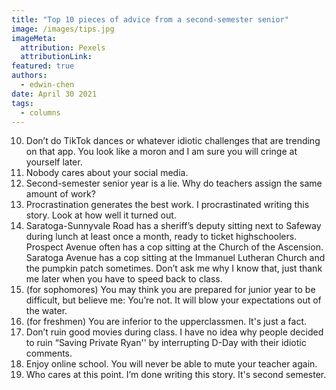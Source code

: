 ```yaml
---
title: "Top 10 pieces of advice from a second-semester senior"
image: /images/tips.jpg
imageMeta:
  attribution: Pexels
  attributionLink:
featured: true
authors:
  - edwin-chen
date: April 30 2021
tags:
  - columns
---
```

10. Don’t do TikTok dances or whatever idiotic challenges that are trending on that app. You look like a moron and I am sure you will cringe at yourself later. 
9. Nobody cares about your social media. 
8. Second-semester senior year is a lie. Why do teachers assign the same amount of work?
7. Procrastination generates the best work. I procrastinated writing this story. Look at how well it turned out. 
6. Saratoga-Sunnyvale Road has a sheriff’s deputy sitting next to Safeway during lunch at least once a month, ready to ticket highschoolers. Prospect Avenue often has a cop sitting at the Church of the Ascension. Saratoga Avenue has a cop sitting at the Immanuel Lutheran Church and the pumpkin patch sometimes. Don’t ask me why I know that, just thank me later when you have to speed back to class. 
5. (for sophomores) You may think you are prepared for junior year to be difficult, but believe me: You’re not. It will blow your expectations out of the water.
4. (for freshmen) You are inferior to the upperclassmen. It's just a fact. 
3. Don’t ruin good movies during class. I have no idea why people decided to ruin “Saving Private Ryan'' by interrupting D-Day with their idiotic comments.
2. Enjoy online school. You will never be able to mute your teacher again. 
1. Who cares at this point. I’m done writing this story. It's second semester.

